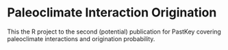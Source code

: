 # Paleoclimate Interaction Origination

This the R project to the second (potential) publication for PastKey covering paleoclimate interactions and origination probability. 